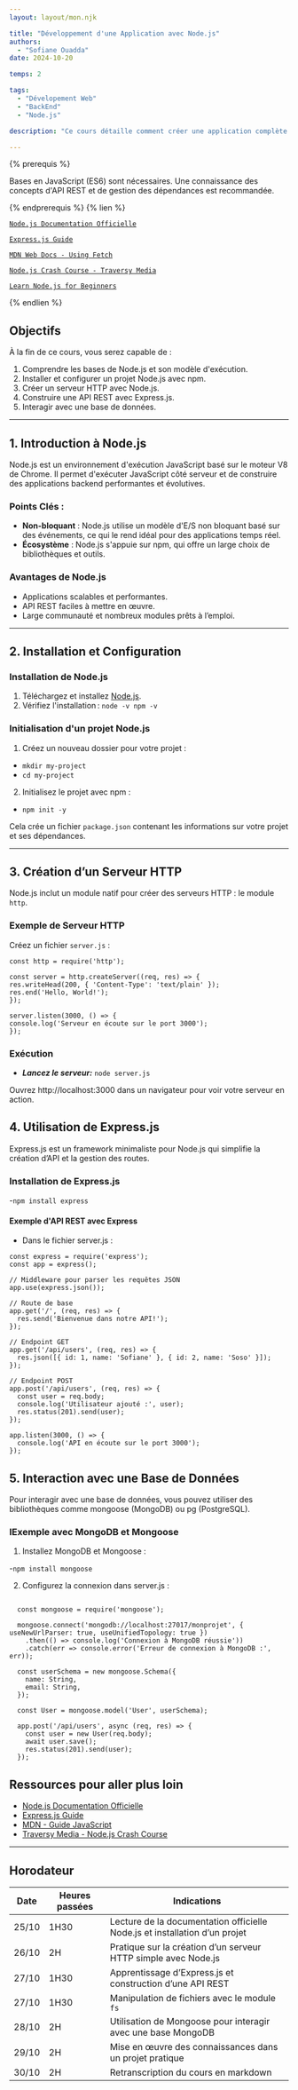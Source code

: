 ```yaml
---
layout: layout/mon.njk

title: "Développement d'une Application avec Node.js"
authors:
  - "Sofiane Ouadda"
date: 2024-10-20

temps: 2

tags:
  - "Dévelopement Web"
  - "BackEnd"
  - "Node.js"

description: "Ce cours détaille comment créer une application complète avec Node.js, de la configuration initiale à la mise en place d’une API REST."

---
```


{% prerequis %}

Bases en JavaScript (ES6) sont nécessaires. Une connaissance des concepts d'API REST et de gestion des dépendances est recommandée.

{% endprerequis %}
{% lien %}

[`Node.js Documentation Officielle`](https://nodejs.org/en/docs/)

[`Express.js Guide`](https://expressjs.com/)

[`MDN Web Docs - Using Fetch`](https://developer.mozilla.org/en-US/docs/Web/API/Fetch_API/Using_Fetch)

[`Node.js Crash Course - Traversy Media`](https://www.youtube.com/watch?v=fBNz5xF-Kx4)

[`Learn Node.js for Beginners`](https://www.youtube.com/watch?v=RLtyhwFtXQA)

{% endlien %}

## Objectifs

À la fin de ce cours, vous serez capable de :
1. Comprendre les bases de Node.js et son modèle d'exécution.
2. Installer et configurer un projet Node.js avec npm.
3. Créer un serveur HTTP avec Node.js.
4. Construire une API REST avec Express.js.
5. Interagir avec une base de données.

---

## 1. Introduction à Node.js

Node.js est un environnement d'exécution JavaScript basé sur le moteur V8 de Chrome. Il permet d'exécuter JavaScript côté serveur et de construire des applications backend performantes et évolutives.

### Points Clés :
- **Non-bloquant** : Node.js utilise un modèle d'E/S non bloquant basé sur des événements, ce qui le rend idéal pour des applications temps réel.
- **Écosystème** : Node.js s'appuie sur npm, qui offre un large choix de bibliothèques et outils.

### Avantages de Node.js
- Applications scalables et performantes.
- API REST faciles à mettre en œuvre.
- Large communauté et nombreux modules prêts à l’emploi.

---

## 2. Installation et Configuration

### Installation de Node.js

1. Téléchargez et installez [Node.js](https://nodejs.org).
2. Vérifiez l'installation : `node -v npm -v`

### Initialisation d'un projet Node.js

1. Créez un nouveau dossier pour votre projet :
  - `mkdir my-project`
  - `cd my-project`

2. Initialisez le projet avec npm :
  - `npm init -y`

Cela crée un fichier `package.json` contenant les informations sur votre projet et ses dépendances.

---

## 3. Création d’un Serveur HTTP

Node.js inclut un module natif pour créer des serveurs HTTP : le module `http`.

### Exemple de Serveur HTTP

Créez un fichier `server.js` :

```
const http = require('http');

const server = http.createServer((req, res) => {
res.writeHead(200, { 'Content-Type': 'text/plain' });
res.end('Hello, World!');
});

server.listen(3000, () => {
console.log('Serveur en écoute sur le port 3000');
});
```

### Exécution
  - ***Lancez le serveur:*** `node server.js`

Ouvrez http://localhost:3000 dans un navigateur pour voir votre serveur en action.


## 4. Utilisation de Express.js

Express.js est un framework minimaliste pour Node.js qui simplifie la création d’API et la gestion des routes.

### Installation de Express.js

  -`npm install express`

#### Exemple d'API REST avec Express

  * Dans le fichier server.js :

  ```
  const express = require('express');
  const app = express();

  // Middleware pour parser les requêtes JSON
  app.use(express.json());

  // Route de base
  app.get('/', (req, res) => {
    res.send('Bienvenue dans notre API!');
  });

  // Endpoint GET
  app.get('/api/users', (req, res) => {
    res.json([{ id: 1, name: 'Sofiane' }, { id: 2, name: 'Soso' }]);
  });

  // Endpoint POST
  app.post('/api/users', (req, res) => {
    const user = req.body;
    console.log('Utilisateur ajouté :', user);
    res.status(201).send(user);
  });

  app.listen(3000, () => {
    console.log('API en écoute sur le port 3000');
  });
  ```

## 5. Interaction avec une Base de Données

Pour interagir avec une base de données, vous pouvez utiliser des bibliothèques comme mongoose (MongoDB) ou pg (PostgreSQL).

### IExemple avec MongoDB et Mongoose

1. Installez MongoDB et Mongoose :

  -`npm install mongoose`

2. Configurez la connexion dans server.js :

```

  const mongoose = require('mongoose');

  mongoose.connect('mongodb://localhost:27017/monprojet', { useNewUrlParser: true, useUnifiedTopology: true })
    .then(() => console.log('Connexion à MongoDB réussie'))
    .catch(err => console.error('Erreur de connexion à MongoDB :', err));

  const userSchema = new mongoose.Schema({
    name: String,
    email: String,
  });

  const User = mongoose.model('User', userSchema);

  app.post('/api/users', async (req, res) => {
    const user = new User(req.body);
    await user.save();
    res.status(201).send(user);
  });
  ```

  ## Ressources pour aller plus loin

- [Node.js Documentation Officielle](https://nodejs.org/en/docs/)
- [Express.js Guide](https://expressjs.com/)
- [MDN - Guide JavaScript](https://developer.mozilla.org/en-US/docs/Web/JavaScript)
- [Traversy Media - Node.js Crash Course](https://www.youtube.com/watch?v=fBNz5xF-Kx4)

---

## Horodateur

| Date       | Heures passées | Indications                                                                  |
|------------|----------------|------------------------------------------------------------------------------|
| 25/10      | 1H30           | Lecture de la documentation officielle Node.js et installation d’un projet   |
| 26/10      | 2H             | Pratique sur la création d’un serveur HTTP simple avec Node.js               |
| 27/10      | 1H30           | Apprentissage d’Express.js et construction d’une API REST                   |
| 27/10      | 1H30           | Manipulation de fichiers avec le module `fs`                                |
| 28/10      | 2H             | Utilisation de Mongoose pour interagir avec une base MongoDB                 |
| 29/10      | 2H             | Mise en œuvre des connaissances dans un projet pratique                     |
| 30/10      | 2H             | Retranscription du cours en markdown                                         |

